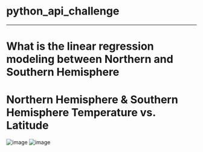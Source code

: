 # python_api_challenge

--------------------------------------------------------------------------------------
# What is the linear regression modeling between Northern and Southern Hemisphere



# Northern Hemisphere & Southern Hemisphere Temperature vs. Latitude
![image](https://github.com/user-attachments/assets/b21cd7f0-750f-48b3-8975-44c81904dbab)
![image](https://github.com/user-attachments/assets/3d2c9613-ed20-4a1b-a688-2460dabdecdd)
